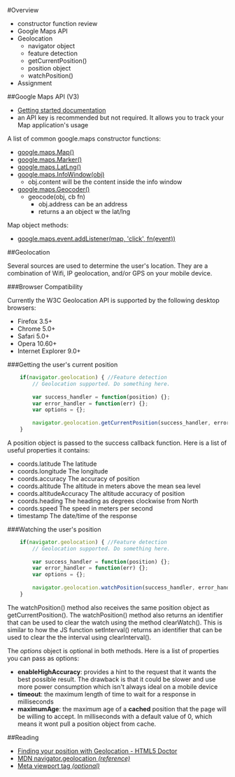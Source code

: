#Overview
* constructor function review
* Google Maps API
* Geolocation
	* navigator object
	* feature detection
	* getCurrentPosition()
	* position object
	* watchPosition()
* Assignment


##Google Maps API (V3)

* [Getting started documentation](https://developers.google.com/maps/documentation/javascript/tutorial)
* an API key is recommended but not required. It allows you to track your Map application's usage


A list of common google.maps constructor functions:

* [google.maps.Map()](https://developers.google.com/maps/documentation/javascript/reference#Map)
* [google.maps.Marker()](https://developers.google.com/maps/documentation/javascript/reference#Marker)
* [google.maps.LatLng()](https://developers.google.com/maps/documentation/javascript/reference#LatLng)
* [google.maps.InfoWindow(obj)](https://developers.google.com/maps/documentation/javascript/reference#InfoWindow)
	* obj.content will be the content inside the info window 
* [google.maps.Geocoder()](https://developers.google.com/maps/documentation/javascript/reference#Geocoder)
	* geocode(obj, cb fn)
		* obj.address can be an address
		* returns a an object w the lat/lng 

Map object methods:
* [google.maps.event.addListener(map, 'click', fn(event))](https://developers.google.com/maps/documentation/javascript/reference#MapsEventListener)

##Geolocation

Several sources are used to determine the user's location. They are a combination of Wifi, IP geolocation, and/or GPS on your mobile device.

###Browser Compatibility

Currently the W3C Geolocation API is supported by the following desktop browsers:

* Firefox 3.5+
* Chrome 5.0+
* Safari 5.0+
* Opera 10.60+
* Internet Explorer 9.0+


###Getting the user's current position

```js
	if(navigator.geolocation) { //Feature detection
    	// Geolocation supported. Do something here.
    	
    	var success_handler = function(position) {};
    	var error_handler = function(err) {};
    	var options = {};
    	
    	navigator.geolocation.getCurrentPosition(success_handler, error_handler, options);
	}
```

A position object is passed to the success callback function. Here is a list of useful properties it contains:

* coords.latitude			The latitude
* coords.longitude			The longitude
* coords.accuracy			The accuracy of position
* coords.altitude			The altitude in meters above the mean sea level
* coords.altitudeAccuracy	The altitude accuracy of position
* coords.heading			The heading as degrees clockwise from North
* coords.speed				The speed in meters per second
* timestamp					The date/time of the response

###Watching the user's position

```js
	if(navigator.geolocation) { //Feature detection
    	// Geolocation supported. Do something here.
    	
    	var success_handler = function(position) {};
    	var error_handler = function(err) {};
    	var options = {};
    	
    	navigator.geolocation.watchPosition(success_handler, error_handler, options);
	}
```

The watchPosition() method also receives the same position object as getCurrentPosition(). The watchPosition() method also returns an identifier that can be used to clear the watch using the method clearWatch(). This is similar to how the JS function setInterval() returns an identifier that can be used to clear the the interval using clearInterval().

The _options_ object is optional in both methods. Here is a list of properties you can pass as options:

* __enableHighAccuracy__: provides a hint to the request that it wants the best possible result. The drawback is that it could be slower and use more power consumption which isn't always ideal on a mobile device
* __timeout__: the maximum length of time to wait for a response in milliseconds
* __maximumAge__: the maximum age of a __cached__ position that the page will be willing to accept. In milliseconds with a default value of 0, which means it wont pull a position object from cache.

##Reading
* [Finding your position with Geolocation - HTML5 Doctor](http://html5doctor.com/finding-your-position-with-geolocation/)
* [MDN navigator.geolocation _(reference)_](https://developer.mozilla.org/en-US/docs/Using_geolocation)
* [Meta viewport tag _(optional)_](http://webdesign.tutsplus.com/tutorials/htmlcss-tutorials/quick-tip-dont-forget-the-viewport-meta-tag/)
